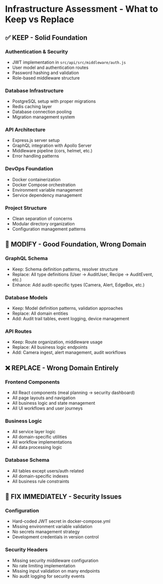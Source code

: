 # Infrastructure Assessment - What to Keep vs Replace

## ✅ KEEP - Solid Foundation

### Authentication & Security
- JWT implementation in `src/api/src/middleware/auth.js`
- User model and authentication routes
- Password hashing and validation
- Role-based middleware structure

### Database Infrastructure
- PostgreSQL setup with proper migrations
- Redis caching layer
- Database connection pooling
- Migration management system

### API Architecture
- Express.js server setup
- GraphQL integration with Apollo Server
- Middleware pipeline (cors, helmet, etc.)
- Error handling patterns

### DevOps Foundation
- Docker containerization
- Docker Compose orchestration
- Environment variable management
- Service dependency management

### Project Structure
- Clean separation of concerns
- Modular directory organization
- Configuration management patterns

## 🔄 MODIFY - Good Foundation, Wrong Domain

### GraphQL Schema
- Keep: Schema definition patterns, resolver structure
- Replace: All type definitions (User -> AuditUser, Recipe -> AuditEvent, etc.)
- Enhance: Add audit-specific types (Camera, Alert, EdgeBox, etc.)

### Database Models
- Keep: Model definition patterns, validation approaches
- Replace: All domain entities
- Add: Audit trail tables, event logging, device management

### API Routes
- Keep: Route organization, middleware usage
- Replace: All business logic endpoints
- Add: Camera ingest, alert management, audit workflows

## ❌ REPLACE - Wrong Domain Entirely

### Frontend Components
- All React components (meal planning -> security dashboard)
- All page layouts and navigation
- All business logic and state management
- All UI workflows and user journeys

### Business Logic
- All service layer logic
- All domain-specific utilities
- All workflow implementations
- All data processing logic

### Database Schema
- All tables except users/auth related
- All domain-specific indexes
- All business rule constraints

## 🚨 FIX IMMEDIATELY - Security Issues

### Configuration
- Hard-coded JWT secret in docker-compose.yml
- Missing environment variable validation
- No secrets management strategy
- Development credentials in version control

### Security Headers
- Missing security middleware configuration
- No rate limiting implementation
- Missing input validation on many endpoints
- No audit logging for security events 